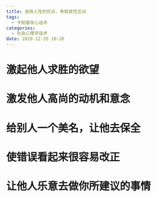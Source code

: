 ```yaml
---
title: 发扬人性的优点，争取良性互动
tags:
  - 卡耐基攻心话术
categories:
  - 社会心理学话术 
date: 2020-12-26 10:26
---
```


# 激起他人求胜的欲望

# 激发他人高尚的动机和意念

# 给别人一个美名，让他去保全

# 使错误看起来很容易改正

# 让他人乐意去做你所建议的事情